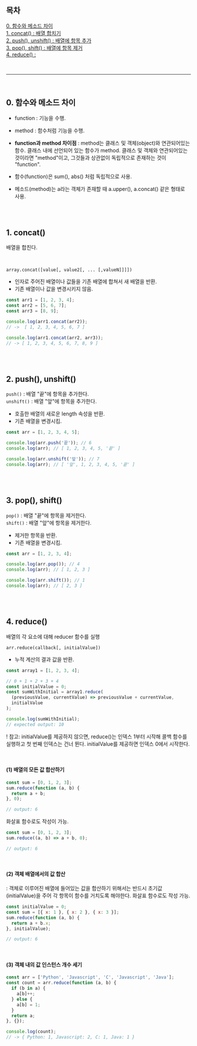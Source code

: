 ## 목차

[0. 함수와 메소드 차이](#0-함수와-메소드-차이)  
[1. concat() : 배열 합치기](#1-concat)  
[2. push(), unshift() : 배열에 항목 추가](#2-push-unshift)  
[3. pop(), shift() : 배열에 항목 제거](#3-pop-shift)  
[4. reduce() : ](#4-reduce)

<br>
<hr>
<br>

## 0. 함수와 메소드 차이

- function : 기능을 수행.
- method : 함수처럼 기능을 수행.
- <strong>function과 method 차이점</strong> : method는 클래스 및 객체(object)와 연관되어있는 함수. 클래스 내에 선언되어 있는 함수가 method. 클래스 및 객체와 연관되어있는 것이라면 "method"이고, 그것들과 상관없이 독립적으로 존재하는 것이 "function".

- 함수(function)은 sum(), abs() 처럼 독립적으로 사용.
- 메소드(method)는 a라는 객체가 존재할 때 a.upper(), a.concat() 같은 형태로 사용.

<br>
<br>

## 1. concat()

배열을 합친다.

<br>

`array.concat([value[, value2[, ... [,valueN]]]])`

- 인자로 주어진 배열이나 값들을 기존 배열에 합쳐서 새 배열을 반환.
- 기존 배열이나 값을 변경시키지 않음.

```javascript
const arr1 = [1, 2, 3, 4];
const arr2 = [5, 6, 7];
const arr3 = [8, 9];

console.log(arr1.concat(arr2));
// ->  [ 1, 2, 3, 4, 5, 6, 7 ]

console.log(arr1.concat(arr2, arr3));
// -> [ 1, 2, 3, 4, 5, 6, 7, 8, 9 ]
```

<br>
<br>

## 2. push(), unshift()

`push()` : 배열 "끝"에 항목을 추가한다.  
`unshift()` : 배열 "앞"에 항목을 추가한다.

- 호출한 배열의 새로운 length 속성을 반환.
- 기존 배열을 변경시킴.

```javascript
const arr = [1, 2, 3, 4, 5];

console.log(arr.push('끝')); // 6
console.log(arr); // [ 1, 2, 3, 4, 5, '끝' ]

console.log(arr.unshift('앞')); // 7
console.log(arr); // [ '앞', 1, 2, 3, 4, 5, '끝' ]
```

<br>
<br>

## 3. pop(), shift()

`pop()` : 배열 "끝"에 항목을 제거한다.  
`shift()` : 배열 "앞"에 항목을 제거한다.

- 제거한 항목을 반환.
- 기존 배열을 변경시킴.

```javascript
const arr = [1, 2, 3, 4];

console.log(arr.pop()); // 4
console.log(arr); // [ 1, 2, 3 ]

console.log(arr.shift()); // 1
console.log(arr); // [ 2, 3 ]
```

<br>
<br>

## 4. reduce()

배열의 각 요소에 대해 reducer 함수를 실행

`arr.reduce(callback[, initialValue])`

- 누적 계산의 결과 값을 반환.

```javascript
const array1 = [1, 2, 3, 4];

// 0 + 1 + 2 + 3 + 4
const initialValue = 0;
const sumWithInitial = array1.reduce(
  (previousValue, currentValue) => previousValue + currentValue,
  initialValue
);

console.log(sumWithInitial);
// expected output: 10
```

! 참고: initialValue를 제공하지 않으면, reduce()는 인덱스 1부터 시작해 콜백 함수를 실행하고 첫 번째 인덱스는 건너 뛴다. initialValue를 제공하면 인덱스 0에서 시작한다.

<br>

#### (1) 배열의 모든 값 합산하기

```javascript
const sum = [0, 1, 2, 3];
sum.reduce(function (a, b) {
  return a + b;
}, 0);

// output: 6
```

화살표 함수로도 작성이 가능.

```javascript
const sum = [0, 1, 2, 3];
sum.reduce((a, b) => a + b, 0);

// output: 6
```

<br>

#### (2) 객체 배열에서의 값 합산

: 객체로 이루어진 배열에 들어있는 값을 합산하기 위해서는 반드시 초기값(initialValue)을 주어 각 항목이 함수를 거치도록 해야한다. 화살표 함수로도 작성 가능.

```javascript
const initialValue = 0;
const sum = [{ x: 1 }, { x: 2 }, { x: 3 }];
sum.reduce(function (a, b) {
  return a + b.x;
}, initialValue);

// output: 6
```

<br>

#### (3) 객체 내의 값 인스턴스 개수 세기

```javascript
const arr = ['Python', 'Javascript', 'C', 'Javascript', 'Java'];
const count = arr.reduce(function (a, b) {
  if (b in a) {
    a[b]++;
  } else {
    a[b] = 1;
  }
  return a;
}, {});

console.log(count);
// -> { Python: 1, Javascript: 2, C: 1, Java: 1 }
```


